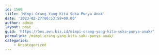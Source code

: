 ```yaml
---
id: 1569
title: 'Mimpi Orang Yang Kita Suka Punya Anak'
date: '2023-02-27T06:53:59+00:00'
author: admin
layout: post
guid: 'https://bos.awn.biz.id/mimpi-orang-yang-kita-suka-punya-anak/'
permalink: /mimpi-orang-yang-kita-suka-punya-anak/
categories:
    - Uncategorized
---
```


